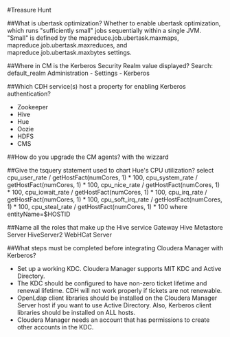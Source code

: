 #Treasure Hunt

##What is ubertask optimization?
Whether to enable ubertask optimization, which runs "sufficiently small" jobs sequentially within a single JVM. "Small" is defined by the mapreduce.job.ubertask.maxmaps, mapreduce.job.ubertask.maxreduces, and mapreduce.job.ubertask.maxbytes settings.

##Where in CM is the Kerberos Security Realm value displayed?
Search: default_realm
Administration - Settings - Kerberos

##Which CDH service(s) host a property for enabling Kerberos authentication?
- Zookeeper
- Hive
- Hue
- Oozie
- HDFS
- CMS

##How do you upgrade the CM agents?
with the wizzard

##Give the tsquery statement used to chart Hue's CPU utilization?
select cpu_user_rate / getHostFact(numCores, 1) * 100, cpu_system_rate / getHostFact(numCores, 1) * 100, cpu_nice_rate / getHostFact(numCores, 1) * 100, cpu_iowait_rate / getHostFact(numCores, 1) * 100, cpu_irq_rate / getHostFact(numCores, 1) * 100, cpu_soft_irq_rate / getHostFact(numCores, 1) * 100, cpu_steal_rate / getHostFact(numCores, 1) * 100 where entityName=$HOSTID

##Name all the roles that make up the Hive service
Gateway
Hive Metastore Server
HiveServer2
WebHCat Server

##What steps must be completed before integrating Cloudera Manager with Kerberos?
- Set up a working KDC. Cloudera Manager supports MIT KDC and Active Directory.
- The KDC should be configured to have non-zero ticket lifetime and renewal lifetime. CDH will not work properly if tickets are not renewable.
- OpenLdap client libraries should be installed on the Cloudera Manager Server host if you want to use Active Directory. Also, Kerberos client libraries should be installed on ALL hosts.
- Cloudera Manager needs an account that has permissions to create other accounts in the KDC.
